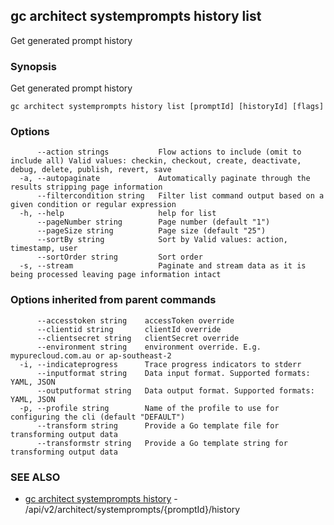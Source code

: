 ## gc architect systemprompts history list

Get generated prompt history

### Synopsis

Get generated prompt history

```
gc architect systemprompts history list [promptId] [historyId] [flags]
```

### Options

```
      --action strings           Flow actions to include (omit to include all) Valid values: checkin, checkout, create, deactivate, debug, delete, publish, revert, save
  -a, --autopaginate             Automatically paginate through the results stripping page information
      --filtercondition string   Filter list command output based on a given condition or regular expression
  -h, --help                     help for list
      --pageNumber string        Page number (default "1")
      --pageSize string          Page size (default "25")
      --sortBy string            Sort by Valid values: action, timestamp, user
      --sortOrder string         Sort order
  -s, --stream                   Paginate and stream data as it is being processed leaving page information intact
```

### Options inherited from parent commands

```
      --accesstoken string    accessToken override
      --clientid string       clientId override
      --clientsecret string   clientSecret override
      --environment string    environment override. E.g. mypurecloud.com.au or ap-southeast-2
  -i, --indicateprogress      Trace progress indicators to stderr
      --inputformat string    Data input format. Supported formats: YAML, JSON
      --outputformat string   Data output format. Supported formats: YAML, JSON
  -p, --profile string        Name of the profile to use for configuring the cli (default "DEFAULT")
      --transform string      Provide a Go template file for transforming output data
      --transformstr string   Provide a Go template string for transforming output data
```

### SEE ALSO

* [gc architect systemprompts history](gc_architect_systemprompts_history.html)	 - /api/v2/architect/systemprompts/{promptId}/history


